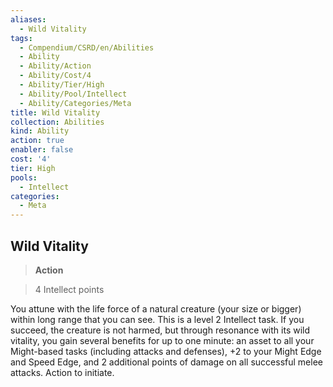 ```yaml
---
aliases:
  - Wild Vitality
tags:
  - Compendium/CSRD/en/Abilities
  - Ability
  - Ability/Action
  - Ability/Cost/4
  - Ability/Tier/High
  - Ability/Pool/Intellect
  - Ability/Categories/Meta
title: Wild Vitality
collection: Abilities
kind: Ability
action: true
enabler: false
cost: '4'
tier: High
pools:
  - Intellect
categories:
  - Meta
---
```

## Wild Vitality    
>**Action**    
>4 Intellect points  
    
You attune with the life force of a natural creature (your size or bigger) within long range that you can see. This is a level 2 Intellect task. If you succeed, the creature is not harmed, but through resonance with its wild vitality, you gain several benefits for up to one minute: an asset to all your Might-based tasks (including attacks and defenses), +2 to your Might Edge and Speed Edge, and 2 additional points of damage on all successful melee attacks. Action to initiate.